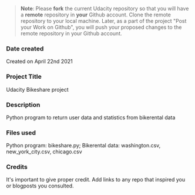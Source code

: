 >**Note**: Please **fork** the current Udacity repository so that you will have a **remote** repository in **your** Github account. Clone the remote repository to your local machine. Later, as a part of the project "Post your Work on Github", you will push your proposed changes to the remote repository in your Github account.

### Date created
Created on April 22nd 2021

### Project Title
Udacity Bikeshare project

### Description
Python program to return user data and statistics from bikerental data

### Files used
Python program: bikeshare.py; Bikerental data: washington.csv, new_york_city.csv, chicago.csv

### Credits
It's important to give proper credit. Add links to any repo that inspired you or blogposts you consulted.

